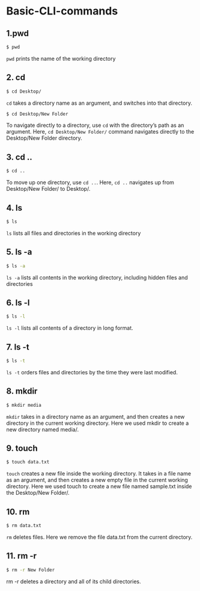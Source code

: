 # Basic-CLI-commands
## 1.pwd
```bash
$ pwd
```
```pwd``` prints the name of the working directory
## 2. cd
```bash
$ cd Desktop/
```
```cd``` takes a directory name as an argument, and switches into that directory.
```bash
$ cd Desktop/New Folder
```
To navigate directly to a directory, use ```cd``` with the directory’s path as an argument. Here, ```cd Desktop/New Folder/``` command navigates directly to the Desktop/New Folder directory.
## 3. cd ..
```bash
$ cd ..
```
To move up one directory, use ```cd ..```. Here, ```cd ..``` navigates up from Desktop/New Folder/ to Desktop/.
## 4. ls
```bash
$ ls
```
```ls``` lists all files and directories in the working directory
## 5. ls -a
```bash
$ ls -a
```
```ls -a``` lists all contents in the working directory, including hidden files and directories
## 6. ls -l
```bash
$ ls -l
```
```ls -l``` lists all contents of a directory in long format.
## 7. ls -t
```bash
$ ls -t
```
```ls -t``` orders files and directories by the time they were last modified.
## 8. mkdir
```bash
$ mkdir media
```
```mkdir``` takes in a directory name as an argument, and then creates a new directory in the current working directory. Here we used mkdir to create a new directory named media/.
## 9. touch
```bash
$ touch data.txt
```
```touch``` creates a new file inside the working directory. It takes in a file name as an argument, and then creates a new empty file in the current working directory. Here we used touch to create a new file named sample.txt inside the Desktop/New Folder/.
## 10. rm
```bash
$ rm data.txt
```
```rm``` deletes files. Here we remove the file data.txt from the current directory.
## 11. rm -r
```bash
$ rm -r New Folder
```
rm -r deletes a directory and all of its child directories.
